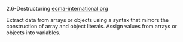 2.6-Destructuring [ecma-international.org](http://www.ecma-international.org/ecma-262/6.0/#sec-destructuring-binding-patterns)

Extract data from arrays or objects using a syntax that mirrors the construction of array and object literals. 
Assign values from arrays or objects into variables.

